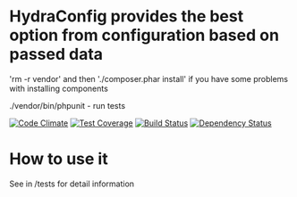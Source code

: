 HydraConfig provides the best option from configuration based on passed data
============
'rm -r vendor' and then './composer.phar install' if you have some problems with installing components

./vendor/bin/phpunit - run tests

[![Code Climate](https://codeclimate.com/github/nychka/hydra_config/badges/gpa.svg)](https://codeclimate.com/github/nychka/hydra_config)
[![Test Coverage](https://codeclimate.com/github/nychka/hydra_config/badges/coverage.svg)](https://codeclimate.com/github/nychka/hydra_config)
[![Build Status](https://travis-ci.org/nychka/hydra_config.svg?branch=master)](https://travis-ci.org/nychka/hydra_config)
[![Dependency Status](https://www.versioneye.com/user/projects/5466131cf8a4aebb040000f5/badge.svg?style=flat)](https://www.versioneye.com/user/projects/5466131cf8a4aebb040000f5)

How to use it
==============
See in /tests for detail information
